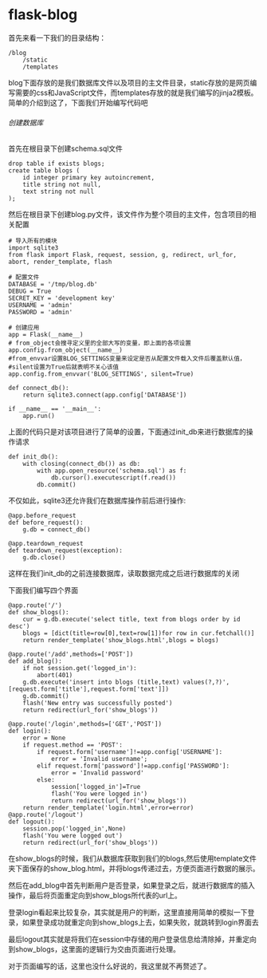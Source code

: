 # flask-blog
首先来看一下我们的目录结构：
```
/blog
    /static
    /templates
```
blog下面存放的是我们数据库文件以及项目的主文件目录，static存放的是网页编写需要的css和JavaScript文件，而templates存放的就是我们编写的jinja2模板。简单的介绍到这了，下面我们开始编写代码吧

###### 创建数据库
首先在根目录下创建schema.sql文件
```
drop table if exists blogs;
create table blogs (
    id integer primary key autoincrement,
    title string not null,
    text string not null
);
```
然后在根目录下创建blog.py文件，该文件作为整个项目的主文件，包含项目的相关配置
```
# 导入所有的模块
import sqlite3
from flask import Flask, request, session, g, redirect, url_for, abort, render_template, flash

# 配置文件
DATABASE = '/tmp/blog.db'
DEBUG = True
SECRET_KEY = 'development key'
USERNAME = 'admin'
PASSWORD = 'admin'

# 创建应用
app = Flask(__name__)
# from_object会搜寻定义里的全部大写的变量，即上面的各项设置
app.config.from_object(__name__)
#from_envvar设置BLOG_SETTINGS变量来设定是否从配置文件载入文件后覆盖默认值，
#silent设置为True后就表明不关心该值
app.config.from_envvar('BLOG_SETTINGS', silent=True)

def connect_db():
    return sqlite3.connect(app.config['DATABASE'])

if __name__ == '__main__':
    app.run()
```
上面的代码只是对该项目进行了简单的设置，下面通过init_db来进行数据库的操作请求
```
def init_db():
	with closing(connect_db()) as db:
		with app.open_resource('schema.sql') as f:
			db.cursor().executescript(f.read())
		db.commit()
```
不仅如此，sqlite3还允许我们在数据库操作前后进行操作:
```
@app.before_request
def before_request():
	g.db = connect_db()

@app.teardown_request
def teardown_request(exception):
	g.db.close()
```
这样在我们init_db的之前连接数据库，读取数据完成之后进行数据库的关闭

下面我们编写四个界面
```
@app.route('/')
def show_blogs():
	cur = g.db.execute('select title, text from blogs order by id desc')
	blogs = [dict(title=row[0],text=row[1])for row in cur.fetchall()]
	return render_template('show_blogs.html',blogs = blogs)

@app.route('/add',methods=['POST'])
def add_blog():
	if not session.get('logged_in'):
		abort(401)
	g.db.execute('insert into blogs (title,text) values(?,?)',[request.form['title'],request.form['text']])
	g.db.commit()
	flash('New entry was successfully posted')
	return redirect(url_for('show_blogs'))

@app.route('/login',methods=['GET','POST'])
def login():
	error = None
	if request.method == 'POST':
		if request.form['username']!=app.config['USERNAME']:
			error = 'Invalid username';
		elif request.form['password']!=app.config['PASSWORD']:
			error = 'Invalid password'
		else:
			session['logged_in']=True
			flash('You were logged in')
			return redirect(url_for('show_blogs'))
	return render_template('login.html',error=error)
@app.route('/logout')
def logout():
	session.pop('logged_in',None)
	flash('You were logged out')
	return redirect(url_for('show_blogs'))
```
在show_blogs的时候，我们从数据库获取到我们的blogs,然后使用template文件夹下面保存的show_blog.html，并将blogs传递过去，方便页面进行数据的展示。

然后在add_blog中首先判断用户是否登录，如果登录之后，就进行数据库的插入操作，最后将页面重定向到show_blogs所代表的url上。

登录login看起来比较复杂，其实就是用户的判断，这里直接用简单的模拟一下登录，如果登录成功就重定向到show_blogs上去，如果失败，就跳转到login界面去

最后logout其实就是将我们在session中存储的用户登录信息给清除掉，并重定向到show_blogs，这里面的逻辑行为交由页面进行处理。

对于页面编写的话，这里也没什么好说的，我这里就不再赘述了。
